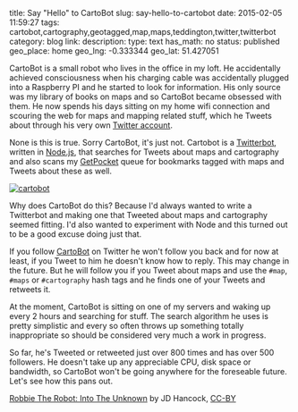 title: Say "Hello" to CartoBot
slug: say-hello-to-cartobot
date: 2015-02-05 11:59:27
tags: cartobot,cartography,geotagged,map,maps,teddington,twitter,twitterbot
category: blog
link: 
description: 
type: text
has_math: no
status: published
geo_place: home
geo_lng: -0.333344
geo_lat: 51.427051

CartoBot is a small robot who lives in the office in my loft. He accidentally achieved consciousness when his charging cable was accidentally plugged into a Raspberry PI and he started to look for information. His only source was my library of books on maps and so CartoBot became obsessed with them. He now spends his days sitting on my home wifi connection and scouring the web for maps and mapping related stuff, which he Tweets about through his very own [Twitter account](https://twitter.com/cartobot "https://twitter.com/cartobot").

None is this is true. Sorry CartoBot, it's just not. Cartobot is a [Twitterbot](https://en.wikipedia.org/wiki/Twitterbot "https://en.wikipedia.org/wiki/Twitterbot"), written in [Node.js](https://nodejs.org/ "https://nodejs.org/"), that searches for Tweets about maps and cartography and also scans my [GetPocket](https://getpocket.com/ "https://getpocket.com/") queue for bookmarks tagged with maps and Tweets about these as well.

<!-- TEASER_END -->

[![cartobot](/wp-content/uploads/2015/02/cartobot.png)](/wp-content/uploads/2015/02/cartobot.png "/wp-content/uploads/2015/02/cartobot.png")

Why does CartoBot do this? Because I'd always wanted to write a Twitterbot and making one that Tweeted about maps and cartography seemed fitting. I'd also wanted to experiment with Node and this turned out to be a good excuse doing just that.

If you follow [CartoBot](https://twitter.com/cartobot "https://twitter.com/cartobot") on Twitter he won't follow you back and for now at least, if you Tweet to him he doesn't know how to reply. This may change in the future. But he will follow you if you Tweet about maps and use the `#map`, `#maps` or `#cartography` hash tags and he finds one of your Tweets and retweets it.

At the moment, CartoBot is sitting on one of my servers and waking up every 2 hours and searching for stuff. The search algorithm he uses is pretty simplistic and every so often throws up something totally inappropriate so should be considered very much a work in progress.

So far, he's Tweeted or retweeted just over 800 times and has over 500 followers. He doesn't take up any appreciable CPU, disk space or bandwidth, so CartoBot won't be going anywhere for the foreseable future. Let's see how this pans out.



[Robbie The Robot: Into The Unknown](https://www.flickr.com/photos/jdhancock/7801182534/ "https://www.flickr.com/photos/jdhancock/7801182534/") by JD Hancock, [CC-BY](https://creativecommons.org/licenses/by/2.0/ "https://creativecommons.org/licenses/by/2.0/")

